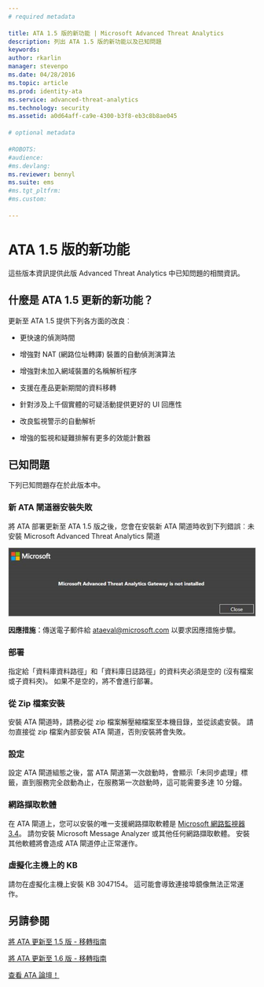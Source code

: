 ```yaml
---
# required metadata

title: ATA 1.5 版的新功能 | Microsoft Advanced Threat Analytics
description: 列出 ATA 1.5 版的新功能以及已知問題
keywords:
author: rkarlin
manager: stevenpo
ms.date: 04/28/2016
ms.topic: article
ms.prod: identity-ata
ms.service: advanced-threat-analytics
ms.technology: security
ms.assetid: a0d64aff-ca9e-4300-b3f8-eb3c8b8ae045

# optional metadata

#ROBOTS:
#audience:
#ms.devlang:
ms.reviewer: bennyl
ms.suite: ems
#ms.tgt_pltfrm:
#ms.custom:

---
```


# ATA 1.5 版的新功能
這些版本資訊提供此版 Advanced Threat Analytics 中已知問題的相關資訊。

## 什麼是 ATA 1.5 更新的新功能？
更新至 ATA 1.5 提供下列各方面的改良︰

-   更快速的偵測時間

-   增強對 NAT (網路位址轉譯) 裝置的自動偵測演算法

-   增強對未加入網域裝置的名稱解析程序

-   支援在產品更新期間的資料移轉

-   針對涉及上千個實體的可疑活動提供更好的 UI 回應性

-   改良監視警示的自動解析

-   增強的監視和疑難排解有更多的效能計數器

## 已知問題
下列已知問題存在於此版本中。

### 新 ATA 閘道器安裝失敗
將 ATA 部署更新至 ATA 1.5 版之後，您會在安裝新 ATA 閘道時收到下列錯誤︰未安裝 Microsoft Advanced Threat Analytics 閘道

![ATA GW 錯誤](media/ata-install-error.png)

<b>因應措施︰</b>傳送電子郵件給 <ataeval@microsoft.com> 以要求因應措施步驟。
### 部署
指定給「資料庫資料路徑」和「資料庫日誌路徑」的資料夾必須是空的 (沒有檔案或子資料夾)。
如果不是空的，將不會進行部署。

### 從 Zip 檔案安裝
安裝 ATA 閘道時，請務必從 zip 檔案解壓縮檔案至本機目錄，並從該處安裝。 請勿直接從 zip 檔案內部安裝 ATA 閘道，否則安裝將會失敗。

### 設定
設定 ATA 閘道組態之後，當 ATA 閘道第一次啟動時，會顯示「未同步處理」標籤，直到服務完全啟動為止，在服務第一次啟動時，這可能需要多達 10 分鐘。

### 網路擷取軟體
在 ATA 閘道上，您可以安裝的唯一支援網路擷取軟體是 [Microsoft 網路監視器 3.4](http://www.microsoft.com/en-us/download/details.aspx?id=4865)。 請勿安裝 Microsoft Message Analyzer 或其他任何網路擷取軟體。 安裝其他軟體將會造成 ATA 閘道停止正常運作。

### 虛擬化主機上的 KB
請勿在虛擬化主機上安裝 KB 3047154。 這可能會導致連接埠鏡像無法正常運作。

## 另請參閱

[將 ATA 更新至 1.5 版 - 移轉指南](ata-update-1.5-migration-guide.md)

[將 ATA 更新至 1.6 版 - 移轉指南](ata-update-1.6-migration-guide.md)

[查看 ATA 論壇！](https://social.technet.microsoft.com/Forums/security/en-US/home?forum=mata)


<!--HONumber=May16_HO3-->



